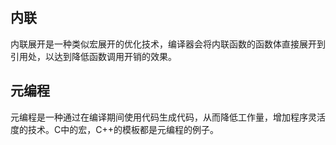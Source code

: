 
## 内联

内联展开是一种类似宏展开的优化技术，编译器会将内联函数的函数体直接展开到引用处，以达到降低函数调用开销的效果。

## 元编程

元编程是一种通过在编译期间使用代码生成代码，从而降低工作量，增加程序灵活度的技术。C中的宏，C++的模板都是元编程的例子。